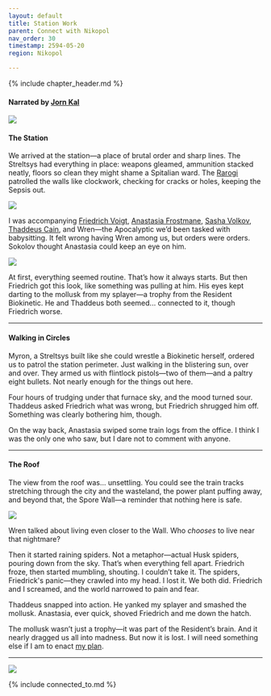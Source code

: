 ```yaml
---
layout: default
title: Station Work
parent: Connect with Nikopol
nav_order: 30
timestamp: 2594-05-20
region: Nikopol

---
```


{% include chapter_header.md %}

#### Narrated by [Jorn Kal](../../people/FoundersBlessed/JornKal.md)

![](https://i.imgur.com/nK5OG2J.png)

#### **The Station**

We arrived at the station—a place of brutal order and sharp lines. The Streltsys had everything in place: weapons gleamed, ammunition stacked neatly, floors so clean they might shame a Spitalian ward. The [Rarogi](../../systems/backgrounds/rarogi.md) patrolled the walls like clockwork, checking for cracks or holes, keeping the Sepsis out.

![](https://i.imgur.com/w6NOiqP.png)


I was accompanying [Friedrich Voigt](../../people/ProtectorateClique/FriedrichVoigt.md), [Anastasia Frostmane](../../people/ProtectorateClique/Anastasia.md), [Sasha Volkov](../../people/ProtectorateClique/SashaVolkov.md), [Thaddeus Cain](../../people/ProtectorateClique/ThaddeusCain.md), and Wren—the Apocalyptic we’d been tasked with babysitting. It felt wrong having Wren among us, but orders were orders. Sokolov thought Anastasia could keep an eye on him.

![](https://i.imgur.com/Glh7UKv.png)

At first, everything seemed routine. That’s how it always starts. But then Friedrich got this look, like something was pulling at him. His eyes kept darting to the mollusk from my splayer—a trophy from the Resident Biokinetic. He and Thaddeus both seemed... connected to it, though Friedrich worse.

---

#### **Walking in Circles**

Myron, a Streltsys built like she could wrestle a Biokinetic herself, ordered us to patrol the station perimeter. Just walking in the blistering sun, over and over. They armed us with flintlock pistols—two of them—and a paltry eight bullets. Not nearly enough for the things out here.

Four hours of trudging under that furnace sky, and the mood turned sour. Thaddeus asked Friedrich what was wrong, but Friedrich shrugged him off. Something was clearly bothering him, though.

On the way back, Anastasia swiped some train logs from the office. I think I was the only one who saw, but I dare not to comment with anyone.

---

#### **The Roof**

The view from the roof was... unsettling. You could see the train tracks stretching through the city and the wasteland, the power plant puffing away, and beyond that, the Spore Wall—a reminder that nothing here is safe.

![](https://i.imgur.com/GKDkJRp.jpeg)


Wren talked about living even closer to the Wall. Who _chooses_ to live near that nightmare?

Then it started raining spiders. Not a metaphor—actual Husk spiders, pouring down from the sky. That’s when everything fell apart. Friedrich froze, then started mumbling, shouting.  I couldn’t take it. The spiders, Friedrick's panic—they crawled into my head. I lost it. We both did. Friedrich and I screamed, and the world narrowed to pain and fear.

Thaddeus snapped into action. He yanked my splayer and smashed the mollusk. Anastasia, ever quick, shoved Friedrich and me down the hatch.

The mollusk wasn’t just a trophy—it was part of the Resident’s brain. And it nearly dragged us all into madness. But now it is lost. I will need something else if I am to enact [my plan](https://terra-campaigns.github.io/degenesis/people/FoundersBlessed/Prokhor/#just-journal-entries).

---

![](https://i.imgur.com/VpD4jYR.png)


{% include connected_to.md %}
